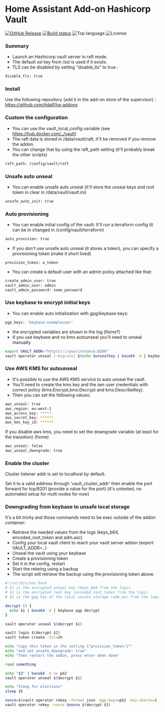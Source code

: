 # Home Assistant Add-on Hashicorp Vault

[![GitHub Release](https://img.shields.io/github/v/release/tidalf/ha-addon-vault)](https://github.com/tidalf/ha-addon-vault/releases)
[![Build status](https://img.shields.io/github/workflow/status/tidalf/ha-addon-vault/Build%20plugin/main)](https://github.com/tidalf/ha-addon-vault/actions)
![Top language](https://img.shields.io/github/languages/top/tidalf/ha-addon-vault)
![License](https://img.shields.io/github/license/tidalf/ha-addon-vault)

### Summary

- Launch an Hashicorp vault server in raft mode. 
- The default ssl key from /ssl is used if it exists.
- TLS can be disabled by setting "disable_tls" to true :
```bash
disable_tls: true
```


### Install

Use the following repository (add it in the add-on store of the supervisor) : 
https://github.com/tidalf/ha-addons



### Custom the configuration
- You can use the vault_local_config variable (see https://hub.docker.com/_/vault)
- The raft data is stored in /data/vault/raft, it'll be removed if you remove the addon. 
- You can change that by using the raft_path setting (it'll probably break the other scripts)
```bash
raft_path: /config/vault/raft
```


### Unsafe auto unseal
- You can enable unsafe auto unseal (it'll store the unseal keys and root token in clear in /data/vault/vault.ini)
```bash
unsafe_auto_init: true
```


### Auto provisioning
- You can enable initial config of the vault: It'll run a terraform config (it can be in changed in /config/vault/terraform)
```bash
auto_provision: true
```
- If you don't use unsafe auto unseal (it stores a token), you can specify a provisioning token (make it short lived)
````
provision_token: a_token
````
- You can create a default user with an admin policy attached like that: 
```bash
create_admin_user: true
vault_admin_user: admin
vault_admin_password: some_password
```


### Use keybase to encrypt initial keys
- You can enable auto initialization with gpg/keybase keys:
```bash
pgp_keys: 'keybase:exampleuser'
```
- the encrypted variables are shown in the log (fixme?)
- if you use keybase and no kms autounseal you'll need to unseal manually
```bash
export VAULT_ADDR="http(s)://yourinstance:8200"
vault operator unseal [-migrate] $(echo $unsealkey | base64 -d | keybase pgp decrypt)
```


### Use AWS KMS for autounseal
* It's possible to use the AWS KMS service to auto unseal the vault. 
* You'll need to create the kms key and the iam user credentials with correct policy (kms:Encrypt,kms:Decrypt and kms:DescribeKey).
* Then you can set the following values:
```bash
aws_unseal: true
aws_region: eu-west-1
aws_access_key: *****
aws_secret_key: ******
aws_kms_key_id: ******
```


If you disable aws kms, you need to set the downgrade variable (at least for the transition) (fixme)
```bash
aws_unseal: false
aws_unseal_downgrade: true
```


### Enable the cluster
Cluster listener addr is set to localhost by default. 

Set it to a valid address through 'vault_cluster_addr' then enable the port forward for tcp/8201 (provide a value for the port)
(it's untested, no automated setup for multi nodes for now)


### Downgrading from keybase to unsafe local storage
It's a bit tricky and those commands need to be exec outside of the addon container: 

- Retrieve the needed values from the logs (keys_b64, encoded_root_token and adm.asc)
- Config your local vault client to reach your vault server addon (export VAULT_ADDR=..)
- Unseal the vault using your keybase
- Create a provisioning token
- Set it in the config, restart
- Start the rekeing using a backup
- The script will retrieve the backup using the provisioning token above.

```bash
#!/usr/bin/env bash
# $1 is the encrypted unseal key (keys_b64 from the logs)
# $2 is the encrypted root key (encoded_root_token from the logs)
# $3 is the gpg key of the local unsafe storage (adm.asc from the logs)

decrypt () {
  echo $1 | base64 -d | keybase pgp decrypt
}

vault operator unseal $(decrypt $1)

vault login $(decrypt $2)
vault token create -ttl=2h

echo "copy this token in the setting \"provision_token:\""
echo "and set unsafe_downgrade: true"
echo "then restart the addon, press enter when done"

read something

echo "$3" | base64 -d >> pb2
vault operator unseal $(decrypt $1)

echo "Sleep for elections"
sleep 15 

nonce=$(vault operator rekey -format json -pgp-keys=pb2 -key-shares=1 -key-threshold=1 -init -backup | jq -r .nonce)
vault operator rekey -nonce $nonce $(decrypt $1)
```




